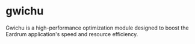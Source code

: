 # gwichu
Gwichu is a high-performance optimization module designed to boost the Eardrum application's speed and resource efficiency.
